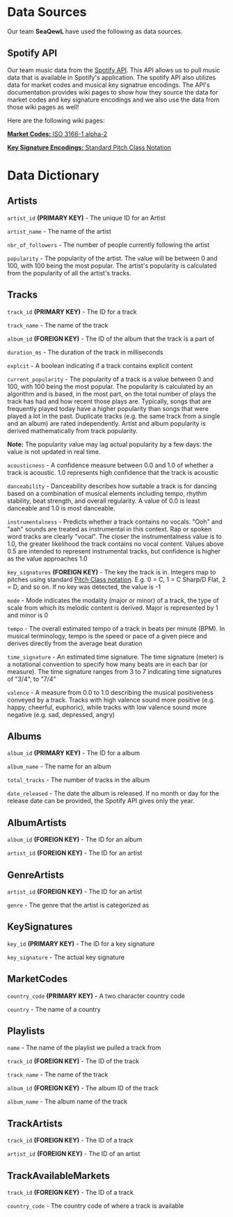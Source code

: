 # Data Sources
Our team __SeaQewL__ have used the following as data sources.

## Spotify API
Our team music data from the [Spotify API](https://developer.spotify.com/documentation/web-api).  This API allows us to pull music data that is available in Spotify's application.  The spotify API also utilizes data for market codes and musical key signatrue encodings.  The API's documentation provides wiki pages to show how they source the data for market codes and key signature encodings and we also use the data from those wiki pages as well!

Here are the following wiki pages:

[__Market Codes:__ ISO 3166-1 alpha-2](https://en.wikipedia.org/wiki/ISO_3166-1_alpha-2)

[__Key Signature Encodings:__ Standard Pitch Class Notation](https://en.wikipedia.org/wiki/Pitch_class)


# Data Dictionary
## Artists
`artist_id` __(PRIMARY KEY)__ - The unique ID for an Artist

`artist_name` - The name of the artist

`nbr_of_followers` - The number of people currently following the artist

`popularity` -  The popularity of the artist. The value will be between 0 and 100, with 100 being the most popular. The artist's popularity is calculated from the popularity of all the artist's tracks.

## Tracks
`track_id` __(PRIMARY KEY)__ - The ID for a track 

`track_name` - The name of the track

`album_id` __(FOREIGN KEY)__ - The ID of the album that the track is a part of 

`duration_ms` - The duration of the track in milliseconds

`explcit` - A boolean indicating if a track contains explicit content

`current_popularity` - The popularity of a track is a value between 0 and 100, with 100 being the most popular. The popularity is calculated by an algorithm and is based, in the most part, on the total number of plays the track has had and how recent those plays are.  Typically, songs that are frequently played today have a higher popularity than songs that were played a lot in the past. Duplicate tracks (e.g. the same track from a single and an album) are rated independently. Artist and album popularity is derived mathematically from track popularity. 

__Note:__ The popularity value may lag actual popularity by a few days: the value is not updated in real time.

`acousticness` - A confidence measure between 0.0 and 1.0 of whether a track is acoustic.  1.0 represents high confidence that the track is acoustic

`danceability` - Danceability describes how suitable a track is for dancing based on a combination of musical elements including tempo, rhythm stability, beat strength, and overall regularity. A value of 0.0 is least danceable and 1.0 is most danceable.

`instrumentalness` - Predicts whether a track contains no vocals. "Ooh" and "aah" sounds are treated as instrumental in this context. Rap or spoken word tracks are clearly "vocal". The closer the instrumentalness value is to 1.0, the greater likelihood the track contains no vocal content. Values above 0.5 are intended to represent instrumental tracks, but confidence is higher as the value approaches 1.0

`key_signatures` __(FOREIGN KEY)__ - The key the track is in. Integers map to pitches using standard [Pitch Class notation](https://en.wikipedia.org/wiki/Pitch_class). E.g. 0 = C, 1 = C Sharp/D Flat, 2 = D, and so on. If no key was detected, the value is -1

`mode` - Mode indicates the modality (major or minor) of a track, the type of scale from which its melodic content is derived. Major is represented by 1 and minor is 0

`tempo` - The overall estimated tempo of a track in beats per minute (BPM). In musical terminology, tempo is the speed or pace of a given piece and derives directly from the average beat duration

`time_signature` - An estimated time signature. The time signature (meter) is a notational convention to specify how many beats are in each bar (or measure). The time signature ranges from 3 to 7 indicating time signatures of "3/4", to "7/4"

`valence` - A measure from 0.0 to 1.0 describing the musical positiveness conveyed by a track. Tracks with high valence sound more positive (e.g. happy, cheerful, euphoric), while tracks with low valence sound more negative (e.g. sad, depressed, angry)


## Albums
`album_id` __(PRIMARY KEY)__ - The ID for a album

`album_name` - The name for an album

`total_tracks` - The number of tracks in the album

`date_released` - The date the album is released.  If no month or day for the release date can be provided, the Spotify API gives only the year.


## AlbumArtists
`album_id` __(FOREIGN KEY)__ - The ID for an album

`artist_id` __(FOREIGN KEY)__ -  The ID for an artist


## GenreArtists
`artist_id` __(FOREIGN KEY)__ - The ID for an artist

`genre` - The genre that the artist is categorized as


## KeySignatures
`key_id` __(PRIMARY KEY)__ - The ID for a key signature

`key_signature` - The actual key signature

## MarketCodes
`country_code` __(PRIMARY KEY)__ - A two character country code

`country` - The name of a country

## Playlists
`name` - The name of the playlist we pulled a track from 

`track_id` __(FOREIGN KEY)__ - The ID of the track

`track_name` - The name of the track

`album_id` __(FOREIGN KEY)__ - The album ID of the track

`album_name` - The album name of the track


## TrackArtists
`track_id` __(FOREIGN KEY)__ - The ID of a track

`artist_id` __(FOREIGN KEY)__ - The ID of an artist 

## TrackAvailableMarkets
`track_id` __(FOREIGN KEY)__ - The ID of a track

`country_code` - The country code of where a track is available